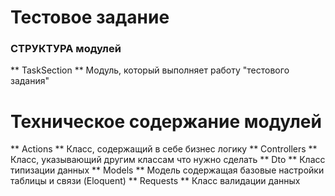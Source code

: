# Тестовое задание
### СТРУКТУРА модулей

** TaskSection ** Модуль, который выполняет работу "тестового задания"

# Техническое содержание модулей

** Actions ** Класс, содержащий в себе бизнес логику
** Controllers ** Класс, указывающий другим классам что нужно сделать
** Dto ** Класс типизации данных
** Models ** Модель содержащая базовые настройки таблицы и связи (Eloquent)
** Requests ** Класс валидации данных

